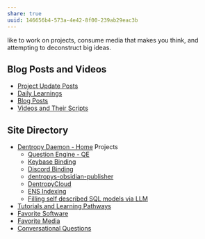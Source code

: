 ```yaml
---
share: true
uuid: 146656b4-573a-4e42-8f00-239ab29eac3b
---
```

 like to work on projects, consume media that makes you think, and attempting to deconstruct big ideas.

## Blog Posts and Videos

* [Project Update Posts](../4c45797f-8d43-4277-a5c1-de8df9aa7876)
* [Daily Learnings](../4271e403-0a66-46c8-8bcc-af847888e548)
* [Blog Posts](../3d59d5cc-de9f-42d3-96fd-e4bb02710a33)
* [Videos and Their Scripts](../b6611f4f-b019-4676-902e-8ea82840d740)

## Site Directory

* [Dentropy Daemon - Home](../488cb22c-91d3-4d1e-bd47-b1588e3fb899) Projects
	* [Question Engine - QE](../cc5cc49d-f554-4f29-b31a-b8789688e6a3)
	* [Keybase Binding](../3ff1df10-10b8-4206-b9b2-3bbad4b748d5)
	* [Discord Binding](../1c376bfd-75ef-4c0d-9e23-3680653de55f)
	* [dentropys-obsidian-publisher](../f43d858e-c32e-4d15-bfc4-456bb7f56ceb)
	* [DentropyCloud](../53b4819a-70af-4a7d-be7f-c79d3b1fa40a)
	* [ENS Indexing](../28740a43-67c5-4930-8b5c-41c06e659c6a)
	* [Filling self described SQL models via LLM](../e4fc5bd8-2c30-4f24-81e7-53fd8c6ef977)
* [Tutorials and Learning Pathways](../b554fe38-0be3-4e5e-a817-41077f5f6e69)
* [Favorite Software](../6a24cf3e-5693-4b99-b620-c3766a02a6c9)
* [Favorite Media](../cf6a4db5-dcac-48ae-97ec-cf40f28e2b20)
* [Conversational Questions](../0625ee2d-6a91-4105-8550-7d80d89e1968)

